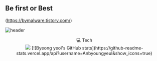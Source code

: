 # 
## Be first or Best

(https://bymalware.tistory.com/)

![header](https://capsule-render.vercel.app/api?type=waving&color=auto&height=300&section=header&text=Welcome&desc=byeong%20Yeol's%20git&descAlign=64&descAlignY=45&fontSize=70&fontAlignY=30)

<div align='center'>
    💻 Tech<br/>
    <img src ='https://img.shields.io/badge/Python-3766AB?style=flat-square&logo=Python&logoColor=white'/>
    [![Byeong yeol's GitHub stats](https://github-readme-stats.vercel.app/api?username=Anbyoungyeul&show_icons=true)
</div>


